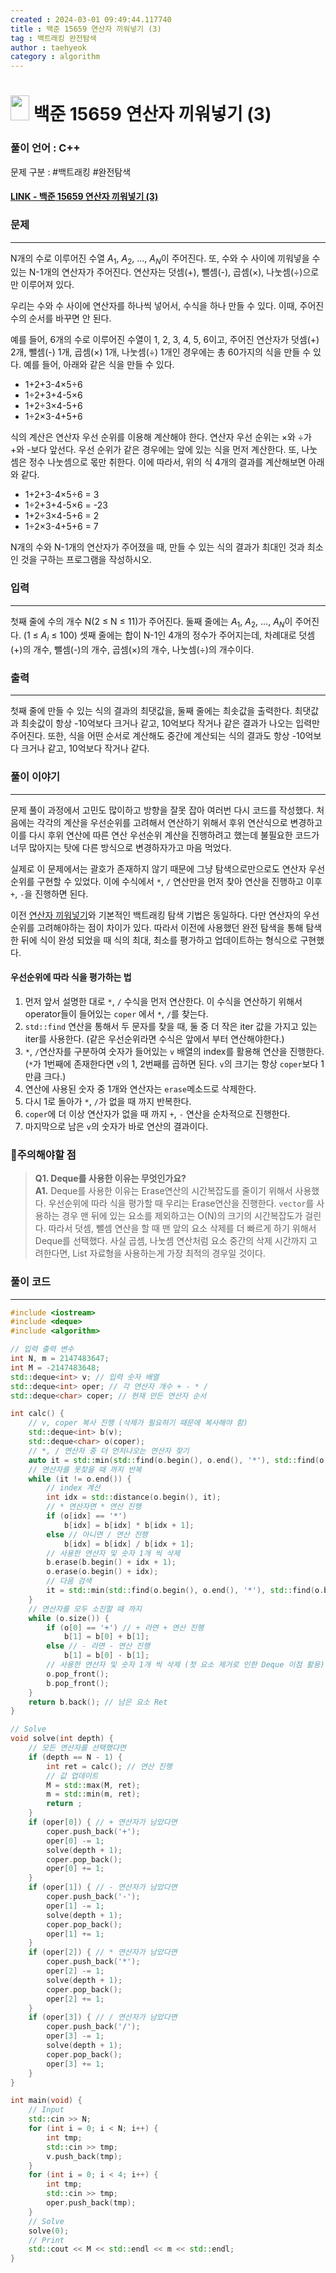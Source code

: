 ```yaml
---
created : 2024-03-01 09:49:44.117740
title : 백준 15659 연산자 끼워넣기 (3)
tag : 백트래킹 완전탐색
author : taehyeok
category : algorithm
---
```

# <img src="https://d2gd6pc034wcta.cloudfront.net/tier/12.svg" width="30" height="40"> 백준 15659 연산자 끼워넣기 (3)


### 풀이 언어 : C++

문제 구분 : #백트래킹 #완전탐색
#### [LINK - 백준 15659 연산자 끼워넣기 (3)](https://www.acmicpc.net/problem/15659)

### 문제
<hr>

N개의 수로 이루어진 수열 $A_1$, $A_2$, ..., $A_N$이 주어진다. 또, 수와 수 사이에 끼워넣을 수 있는 N-1개의 연산자가 주어진다. 연산자는 덧셈(+), 뺄셈(-), 곱셈(×), 나눗셈(÷)으로만 이루어져 있다.

우리는 수와 수 사이에 연산자를 하나씩 넣어서, 수식을 하나 만들 수 있다. 이때, 주어진 수의 순서를 바꾸면 안 된다.

예를 들어, 6개의 수로 이루어진 수열이 1, 2, 3, 4, 5, 6이고, 주어진 연산자가 덧셈(+) 2개, 뺄셈(-) 1개, 곱셈(×) 1개, 나눗셈(÷) 1개인 경우에는 총 60가지의 식을 만들 수 있다. 예를 들어, 아래와 같은 식을 만들 수 있다.

- 1+2+3-4×5÷6
- 1÷2+3+4-5×6
- 1+2÷3×4-5+6
- 1÷2×3-4+5+6

식의 계산은 연산자 우선 순위를 이용해 계산해야 한다. 연산자 우선 순위는 ×와 ÷가 +와 -보다 앞선다. 우선 순위가 같은 경우에는 앞에 있는 식을 먼저 계산한다. 또, 나눗셈은 정수 나눗셈으로 몫만 취한다. 이에 따라서, 위의 식 4개의 결과를 계산해보면 아래와 같다.

- 1+2+3-4×5÷6 = 3
- 1÷2+3+4-5×6 = -23
- 1+2÷3×4-5+6 = 2
- 1÷2×3-4+5+6 = 7

N개의 수와 N-1개의 연산자가 주어졌을 때, 만들 수 있는 식의 결과가 최대인 것과 최소인 것을 구하는 프로그램을 작성하시오.

### 입력
<hr>

첫째 줄에 수의 개수 N(2 ≤ N ≤ 11)가 주어진다. 둘째 줄에는 $A_1$, $A_2$, ..., $A_N$이 주어진다. (1 ≤ $A_i$ ≤ 100) 셋째 줄에는 합이 N-1인 4개의 정수가 주어지는데, 차례대로 덧셈(+)의 개수, 뺄셈(-)의 개수, 곱셈(×)의 개수, 나눗셈(÷)의 개수이다.

### 출력
<hr>

첫째 줄에 만들 수 있는 식의 결과의 최댓값을, 둘째 줄에는 최솟값을 출력한다. 최댓값과 최솟값이 항상 -10억보다 크거나 같고, 10억보다 작거나 같은 결과가 나오는 입력만 주어진다. 또한, 식을 어떤 순서로 계산해도 중간에 계산되는 식의 결과도 항상 -10억보다 크거나 같고, 10억보다 작거나 같다.

### 풀이 이야기
<hr>

문제 풀이 과정에서 고민도 많이하고 방향을 잘못 잡아 여러번 다시 코드를 작성했다. 처음에는 각각의 계산을 우선순위를 고려해서 연산하기 위해서 후위 연산식으로 변경하고 이를 다시 후위 연산에 따른 연산 우선순위 계산을 진행하려고 했는데 불필요한 코드가 너무 많아지는 탓에 다른 방식으로 변경하자가고 마음 먹었다.

실제로 이 문제에서는 괄호가 존재하지 않기 때문에 그냥 탐색으로만으로도 연산자 우선순위를 구현할 수 있었다. 이에 수식에서 `*`, `/` 연산만을 먼저 찾아 연산을 진행하고 이후 `+`, `-`을 진행하면 된다.

이전 [연산자 끼워넣기](./14888.md)와 기본적인 백트래킹 탐색 기법은 동일하다. 다만 연산자의 우선순위를 고려해야하는 점이 차이가 있다. 따라서 이전에 사용했던 완전 탐색을 통해 탐색한 뒤에 식이 완성 되었을 때 식의 최대, 최소를 평가하고 업데이트하는 형식으로 구현했다.

#### 우선순위에 따라 식을 평가하는 법
1. 먼저 앞서 설명한 대로 `*`, `/` 수식을 먼저 연산한다. 이 수식을 연산하기 위해서 operator들이 들어있는 `coper` 에서 `*`, `/`를 찾는다. 
2. `std::find` 연산을 통해서 두 문자를 찾을 때, 둘 중 더 작은 iter 값을 가지고 있는 iter를 사용한다. (같은 우선순위라면 수식은 앞에서 부터 연산해야한다.)
3. `*`, `/`연산자를 구분하여 숫자가 들어있는 `v` 배열의 index를 활용해 연산을 진행한다. (`*`가 1번째에 존재한다면 `v`의 1, 2번째를 곱하면 된다. `v`의 크기는 항상 `coper`보다 1만큼 크다.)
4. 연산에 사용된 숫자 중 1개와 연산자는 `erase`메소드로 삭제한다.
5. 다시 1로 돌아가 `*`, `/`가 없을 때 까지 반복한다.
6. `coper`에 더 이상 연산자가 없을 때 까지 `+`, `-` 연산을 순차적으로 진행한다.
7. 마지막으로 남은 `v`의 숫자가 바로 연산의 결과이다.

### 🚨주의해야할 점
>**Q1. Deque를 사용한 이유는 무엇인가요?**  
>**A1.** Deque를 사용한 이유는 Erase연산의 시간복잡도를 줄이기 위해서 사용했다. 우선순위에 따라 식을 평가할 때 우리는 Erase연산을 진행한다. `vector`를 사용하는 경우 맨 뒤에 있는 요소를 제외하고는 O(N)의 크기의 시간복잡도가 걸린다. 따라서 덧셈, 뺄셈 연산을 할 때 맨 앞의 요소 삭제를 더 빠르게 하기 위해서 Deque를 선택했다. 사실 곱셈, 나눗셈 연산처럼 요소 중간의 삭제 시간까지 고려한다면, List 자료형을 사용하는게 가장 최적의 경우일 것이다.

### 풀이 코드
<hr>

``` c++
#include <iostream>
#include <deque>
#include <algorithm>

// 입력 출력 변수
int N, m = 2147483647;
int M = -2147483648;
std::deque<int> v; // 입력 숫자 배열
std::deque<int> oper; // 각 연산자 개수 + - * /
std::deque<char> coper; // 현재 만든 연산자 순서

int calc() {
    // v, coper 복사 진행 (삭제가 필요하기 때문에 복사해야 함)
    std::deque<int> b(v);
    std::deque<char> o(coper);
    // *, / 연산자 중 더 먼저나오는 연산자 찾기
    auto it = std::min(std::find(o.begin(), o.end(), '*'), std::find(o.begin(), o.end(), '/'));
    // 연산자를 못찾을 때 까지 반복
    while (it != o.end()) {
        // index 계산
        int idx = std::distance(o.begin(), it);
        // * 연산자면 * 연산 진행
        if (o[idx] == '*')
            b[idx] = b[idx] * b[idx + 1];
        else // 아니면 / 연산 진행
            b[idx] = b[idx] / b[idx + 1];
        // 사용한 연산자 및 숫자 1개 씩 삭제
        b.erase(b.begin() + idx + 1);
        o.erase(o.begin() + idx);
        // 다음 검색
        it = std::min(std::find(o.begin(), o.end(), '*'), std::find(o.begin(), o.end(), '/'));
    }
    // 연산자를 모두 소진할 때 까지
    while (o.size()) {
        if (o[0] == '+') // + 라면 + 연산 진행
            b[1] = b[0] + b[1];
        else // - 라면 - 연산 진행
            b[1] = b[0] - b[1];
        // 사용한 연산자 및 숫자 1개 씩 삭제 (첫 요소 제거로 인한 Deque 이점 활용)
        o.pop_front();
        b.pop_front();
    }
    return b.back(); // 남은 요소 Ret
}

// Solve
void solve(int depth) {
    // 모든 연산자를 선택했다면
    if (depth == N - 1) {
        int ret = calc(); // 연산 진행
        // 값 업데이트
        M = std::max(M, ret);
        m = std::min(m, ret);
        return ;
    }
    if (oper[0]) { // + 연산자가 남았다면
        coper.push_back('+');
        oper[0] -= 1;
        solve(depth + 1);
        coper.pop_back();
        oper[0] += 1;
    }
    if (oper[1]) { // - 연산자가 남았다면
        coper.push_back('-');
        oper[1] -= 1;
        solve(depth + 1);
        coper.pop_back();
        oper[1] += 1;
    }
    if (oper[2]) { // * 연산자가 남았다면
        coper.push_back('*');
        oper[2] -= 1;
        solve(depth + 1);
        coper.pop_back();
        oper[2] += 1;
    }
    if (oper[3]) { // / 연산자가 남았다면
        coper.push_back('/');
        oper[3] -= 1;
        solve(depth + 1);
        coper.pop_back();
        oper[3] += 1;
    }
}

int main(void) {
    // Input
    std::cin >> N;
    for (int i = 0; i < N; i++) {
        int tmp;
        std::cin >> tmp;
        v.push_back(tmp);
    }
    for (int i = 0; i < 4; i++) {
        int tmp;
        std::cin >> tmp;
        oper.push_back(tmp);
    }
    // Solve
    solve(0);
    // Print
    std::cout << M << std::endl << m << std::endl;
}
```
